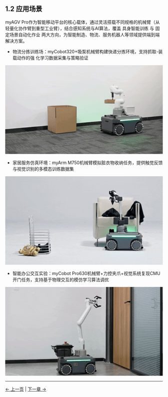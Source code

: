 ## 1.2 应用场景
myAGV Pro作为智能移动平台的核心载体，通过灵活搭载不同规格的机械臂（从轻量化协作臂到重型工业臂），结合感知系统与AI算法，覆盖  具身智能训练  与  固定场景自动化作业  两大方向，为智能制造、物流、服务机器人等领域提供端到端解决方案。

- 物流分拣训练场：myCobot320+吸泵机械臂构建快递分拣环境，支持抓取-装载动作的强  化学习数据采集与策略验证

![CheckTheBox](../resources/1-ProductIntroduction/LogisticsSorting.gif)

- 家居服务仿真环境：myArm M750机械臂模拟脏衣物收纳任务，提供触觉反馈与视觉识别的多模态训练数据集

![CheckTheBox](../resources/1-ProductIntroduction/HomeServiceSimulation.gif)

- 智能办公交互实验：myCobot Pro630机械臂+力控夹爪+视觉系统复现CMU开门任务，支持基于物理交互的模仿学习算法调优

![CheckTheBox](../resources/1-ProductIntroduction/SmartOfficeInteractionExperiment.gif)

---

[← 上一页](1.1-ProductIntroduction.md) | [下一章 →](../2-ProductFeature/README.md)<br>
